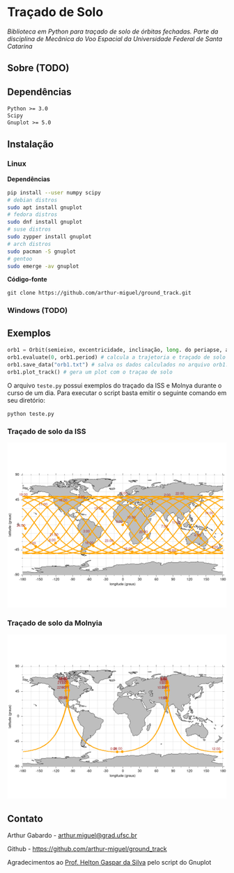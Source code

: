 # Traçado de Solo
*Biblioteca em Python para traçado de solo de órbitas fechadas. Parte da disciplina de Mecânica do Voo Espacial da Universidade Federal de Santa Catarina*

## Sobre (TODO)

## Dependências
```
Python >= 3.0
Scipy
Gnuplot >= 5.0
```

## Instalação

### Linux

**Dependências**
```sh
pip install --user numpy scipy
# debian distros
sudo apt install gnuplot
# fedora distros
sudo dnf install gnuplot
# suse distros
sudo zypper install gnuplot
# arch distros
sudo pacman -S gnuplot
# gentoo
sudo emerge -av gnuplot
```
**Código-fonte**
```
git clone https://github.com/arthur-miguel/ground_track.git
```

### Windows (TODO)

## Exemplos
```python
orb1 = Orbit(semieixo, excentricidade, inclinação, long. do periapse, arg. periapse) # veja arquivo gorundtrack.py para mais opções
orb1.evaluate(0, orb1.period) # calcula a trajetoria e traçado de solo da orb1 no tempo de um periodo
orb1.save_data("orb1.txt") # salva os dados calculados no arquivo orb1.txt
orb1.plot_track() # gera um plot com o traçao de solo
```
O arquivo `teste.py` possui exemplos do traçado da ISS e Molnya durante o curso de um dia. Para executar o script basta emitir o seguinte comando em seu diretório:

```
python teste.py
```
### Traçado de solo da ISS
![alt text](./example/iss.png?raw=true)
### Traçado de solo da Molnyia
![alt text](./example/molnyia.png?raw=true)

## Contato

Arthur Gabardo - <arthur.miguel@grad.ufsc.br>

Github - <https://github.com/arthur-miguel/ground_track>

Agradecimentos ao [Prof. Helton Gaspar da Silva](https://helton.paginas.ufsc.br/) pelo script do Gnuplot
